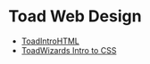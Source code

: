 # Toad Web Design

<ul>
    <li><a href="./ToadIntroHTML/index.html" target="_blank">ToadIntroHTML</a></li>
    <li><a href="html5_toadcss/index.html" target="_blank">ToadWizards Intro to CSS</a></li>
</ul>

[def]: tml5_toadcs